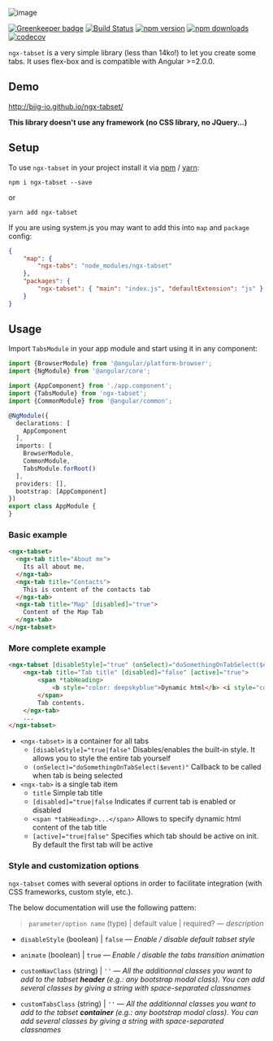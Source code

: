 ![image](https://user-images.githubusercontent.com/5319267/28922057-f0d471fa-7858-11e7-8478-010657fd0e60.png)

[![Greenkeeper badge](https://badges.greenkeeper.io/biig-io/ngx-tabset.svg)](https://greenkeeper.io/)
[![Build Status](https://travis-ci.org/biig-io/ngx-tabset.svg?branch=master)](https://travis-ci.org/biig-io/ngx-tabset) [![npm version](https://badge.fury.io/js/ngx-tabset.svg)](https://badge.fury.io/js/ngx-tabset) [![npm downloads](https://img.shields.io/npm/dm/ngx-tabset.svg)](https://npmjs.org/ngx-tabset) [![codecov](https://codecov.io/gh/biig-io/ngx-tabset/branch/master/graph/badge.svg)](https://codecov.io/gh/biig-io/ngx-tabset)

`ngx-tabset` is a very simple library (less than 14ko!) to let you create some tabs. It uses flex-box and is 
compatible with Angular >=2.0.0.

## Demo
http://biig-io.github.io/ngx-tabset/

**This library doesn't use any framework (no CSS library, no JQuery...)**

## Setup
To use `ngx-tabset` in your project install it via [npm](https://www.npmjs.com/package/ngx-tabset) / [yarn](https://yarnpkg.com/fr/package/ngx-tabset):
```
npm i ngx-tabset --save
```
or
```
yarn add ngx-tabset
```

If you are using system.js you may want to add this into `map` and `package` config:
    
```json
{
    "map": {
        "ngx-tabs": "node_modules/ngx-tabset"
    },
    "packages": {
        "ngx-tabset": { "main": "index.js", "defaultExtension": "js" }
    }
}
```

## Usage

Import `TabsModule` in your app module and start using it in any component:
```typescript
import {BrowserModule} from '@angular/platform-browser';
import {NgModule} from '@angular/core';

import {AppComponent} from './app.component';
import {TabsModule} from 'ngx-tabset';
import {CommonModule} from '@angular/common';

@NgModule({
  declarations: [
    AppComponent
  ],
  imports: [
    BrowserModule,
    CommonModule,
    TabsModule.forRoot()
  ],
  providers: [],
  bootstrap: [AppComponent]
})
export class AppModule {
}
```

### Basic example
```html
<ngx-tabset>
  <ngx-tab title="About me">
    Its all about me.
  </ngx-tab>
  <ngx-tab title="Contacts">
    This is content of the contacts tab
  </ngx-tab>
  <ngx-tab title="Map" [disabled]="true">
    Content of the Map Tab
  </ngx-tab>
</ngx-tabset>
```

### More complete example
```html
<ngx-tabset [disableStyle]="true" (onSelect)="doSomethingOnTabSelect($event)">
    <ngx-tab title="Tab title" [disabled]="false" [active]="true">
        <span *tabHeading>
            <b style="color: deepskyblue">Dynamic html</b> <i style="color: deeppink">tab heading</i>
        </span>
        Tab contents.
    </ngx-tab>
    ...
</ngx-tabset>
```

* `<ngx-tabset>` is a container for all tabs
    * `[disableStyle]="true|false"` Disables/enables the built-in style. It allows you to style the entire tab yourself
    * `(onSelect)="doSomethingOnTabSelect($event)"` Callback to be called when tab is being selected
* `<ngx-tab>` is a single tab item
    * `title` Simple tab title
    * `[disabled]="true|false` Indicates if current tab is enabled or disabled
    * `<span *tabHeading>...</span>` Allows to specify dynamic html content of the tab title
    * `[active]="true|false"` Specifies which tab should be active on init. By default the first tab will be active

### Style and customization options
`ngx-tabset` comes with several options in order to facilitate integration (with CSS frameworks, custom style, etc.).

The below documentation will use the following pattern: 
> `parameter/option name` (type) | default value | required? ― _description_

- `disableStyle` (boolean) | `false` ― _Enable / disable default tabset style_

- `animate` (boolean) | `true` ― _Enable / disable the tabs transition animation_

- `customNavClass` (string) | `''` ― _All the additionnal classes you want to add to the tabset **header** (e.g.: any bootstrap modal class). You can add several classes by giving a string with space-separated classnames_

- `customTabsClass` (string) | `''` ― _All the additionnal classes you want to add to the tabset **container** (e.g.: any bootstrap modal class). You can add several classes by giving a string with space-separated classnames_

